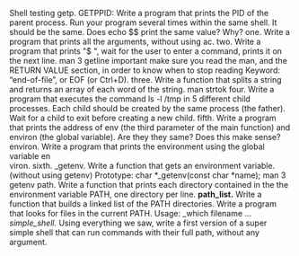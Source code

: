 Shell testing
getp. GETPPID:
Write a program that prints the PID of the parent process. Run your program several times within the same shell. It should be the same. Does echo $$ print the same value? Why?
one. Write a program that prints all the arguments, without using ac.
two. Write a program that prints "$ ", wait for the user to enter a command, prints it on the next line.
man 3 getline
important make sure you read the man, and the RETURN VALUE section, in order to know when to stop reading Keyword: “end-of-file”, or EOF (or Ctrl+D).
three. Write a function that splits a string and returns an array of each word of the string.
man strtok
four. Write a program that executes the command ls -l /tmp in 5 different child processes. Each child should be created by the same process (the father). Wait for a child to exit before creating a new child.
fifth. Write a program that prints the address of env (the third parameter of the main function) and environ (the global variable). Are they they same? Does this make sense?
environ. Write a program that prints the environment using the global variable en\
viron.
sixth. _getenv. Write a function that gets an environment variable. (without using getenv)
Prototype: char *_getenv(const char *name);
man 3 getenv
path. Write a function that prints each directory contained in the the environment variable PATH, one directory per line.
**path_list.** Write a function that builds a linked list of the PATH directories.
Write a program that looks for files in the current PATH.
Usage: _which filename ...
*simple_shell.* Using everything we saw, write a first version of a super simple shell that can run commands with their full path, without any argument.
